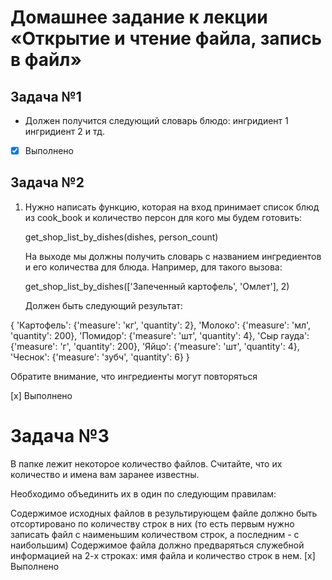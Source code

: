 # Домашнее задание к лекции «Открытие и чтение файла, запись в файл»

## Задача №1
* Должен получится следующий словарь 
блюдо: ингридиент 1
       ингридиент 2 и тд.

- [x] Выполнено

## Задача №2
1. Нужно написать функцию, которая на вход принимает список блюд из cook_book и количество персон для кого мы будем готовить:

    get_shop_list_by_dishes(dishes, person_count)

   На выходе мы должны получить словарь с названием ингредиентов и его количества для блюда. Например, для такого вызова:

    get_shop_list_by_dishes(['Запеченный картофель', 'Омлет'], 2)

   Должен быть следующий результат:

 {
  'Картофель': {'measure': 'кг', 'quantity': 2},
  'Молоко': {'measure': 'мл', 'quantity': 200},
  'Помидор': {'measure': 'шт', 'quantity': 4},
  'Сыр гауда': {'measure': 'г', 'quantity': 200},
  'Яйцо': {'measure': 'шт', 'quantity': 4},
  'Чеснок': {'measure': 'зубч', 'quantity': 6}
}

Обратите внимание, что ингредиенты могут повторяться

[x] Выполнено

# Задача №3

В папке лежит некоторое количество файлов. Считайте, что их количество и имена вам заранее известны.

Необходимо объединить их в один по следующим правилам:

Содержимое исходных файлов в результирующем файле должно быть отсортировано по количеству строк в них (то есть первым нужно записать файл с наименьшим количеством строк, а последним - с наибольшим)
Содержимое файла должно предваряться служебной информацией на 2-х строках: имя файла и количество строк в нем.
[x] Выполнено